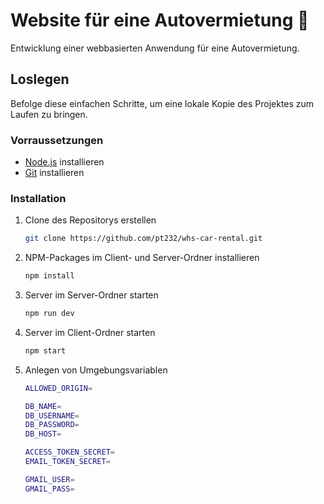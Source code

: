 # Website für eine Autovermietung 🚗

Entwicklung einer webbasierten Anwendung für eine Autovermietung.

## Loslegen 

Befolge diese einfachen Schritte, um eine lokale Kopie des Projektes zum Laufen zu bringen.

### Vorraussetzungen 

- [Node.js](https://nodejs.org/) installieren
- [Git](https://git-scm.com/) installieren

### Installation 

1. Clone des Repositorys erstellen
   ```sh
   git clone https://github.com/pt232/whs-car-rental.git
   ```
2. NPM-Packages im Client- und Server-Ordner installieren
   ```sh
   npm install
   ```
3. Server im Server-Ordner starten
   ```sh
   npm run dev
   ```
4. Server im Client-Ordner starten
   ```sh
   npm start
   ```
5. Anlegen von Umgebungsvariablen
   ```sh
   ALLOWED_ORIGIN=
   
   DB_NAME= 
   DB_USERNAME=
   DB_PASSWORD=
   DB_HOST=
   
   ACCESS_TOKEN_SECRET=
   EMAIL_TOKEN_SECRET=
   
   GMAIL_USER=
   GMAIL_PASS=
   ```
